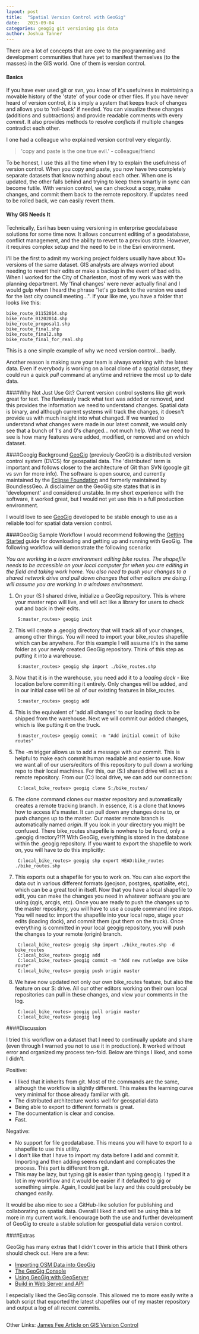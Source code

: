 ```yaml
---
layout: post
title:  "Spatial Version Control with GeoGig"
date:   2015-09-04
categories: geogig git versioning gis data
author: Joshua Tanner
---
```


There are a lot of concepts that are core to the programming and development communities that have yet to manifest themselves (to the masses) in the GIS world.  One of them is version control.

#### Basics

If you have ever used git or svn, you know of it's usefulness in maintaining a movable history of the 'state' of your code or other files.  If you have never heard of version control, it is simply a system that keeps track of changes and allows you to 'roll-back' if needed.  You can visualize these changes (additions and subtractions) and provide readable comments with every *commit*.  It also provides methods to resolve *conflicts* if multiple changes contradict each other. 

I one had a colleague who explained version control very elegantly.

> 'copy and paste is the one true evil.' - colleague/friend

To be honest, I use this all the time when I try to explain the usefulness of version control.  When you copy and paste, you now have two completely separate datasets that know nothing about each other.  When one is updated, the other falls behind and trying to keep them smartly in sync can become futile.  With version control, we can checkout a copy, make changes, and commit them back to the remote repository.  If updates need to be rolled back, we can easily revert them.  

#### Why GIS Needs It
Technically, Esri has been using versioning in enterprise geodatabase solutions for some time now.  It allows concurrent editing of a geodatabase, conflict management, and the ability to revert to a previous state. However, it requires complex setup and the need to be in the Esri environment.

I'll be the first to admit my working project folders usually have about 10+ versions of the same dataset.  GIS analysts are always worried about needing to revert their edits or make a backup in the event of bad edits.  When I worked for the City of Charleston, most of my work was with the planning department.  My 'final changes' were never actually final and I would gulp when I heard the phrase "let's go back to the version we used for the last city council meeting...".  If your like me, you have a folder that looks like this:

    bike_route_01152014.shp
	bike_route_01202014.shp
	bike_route_proposal1.shp
	bike_route_final.shp
	bike_route_final2.shp
	bike_route_final_for_real.shp

This is a one simple example of why we need version control... badly.

Another reason is making sure your team is always working with the latest data.  Even if everybody is working on a local clone of a spatial dataset, they could run a quick *pull* command at anytime and retrieve the most up to date data.

####Why Not Just Use Git?
Current version control systems like git work great for text.  The flawlessly track what text was added or removed, and this provides the information we need to understand changes.  Spatial data is binary, and although current systems will track the changes, it doesn't provide us with much insight into what changed.  If we wanted to understand what changes were made in our latest commit, we would only see that a bunch of 1's and 0's changed... not much help.  What we need to see is how many features were added, modified, or removed and on which dataset.

####Geogig Background
[GeoGig](http://geogig.org/) (previouly GeoGit) is a distributed version control system (DVCS) for geospatial data.  The 'distributed' term is important and follows closer to the architecture of Git than SVN (google git vs svn for more info).  The software is open source, and currently maintained by the [Eclipse Foundation](https://www.locationtech.org/projects/technology.geogig) and formerly maintained by BoundlessGeo.  A disclaimer on the GeoGig site states that is in 'development' and considered unstable.  In my short experience with the software, it worked great, but I would not yet use this in a full production environment.

I would love to see [GeoGig](http://geogig.org/) developed to be stable enough to use as a reliable tool for spatial data version control.  

####GeoGig Sample Workflow
I would recommend following the [Getting Started](http://geogig.org/#install) guide for downloading and getting up and running with GeoGig.  The following workflow will demonstrate the following scenario:

*You are working in a team environment editing bike routes.  The shapefile needs to be accessible on your local computer for when you are editing in the field and taking work home.  You also need to push your changes to a shared network drive and pull down changes that other editors are doing.  I will assume you are working in a windows environment.*

1. On your (S:) shared drive, initialize a GeoGig repository.  This is where your master repo will live, and will act like a library for users to check out and back in their edits.


        S:master_routes> geogig init

2. This will create a .geogig directory that will track all of your changes, among other things.  You will need to import your bike_routes shapefile which can be anywhere.  For this example I will assume it's in the same folder as your newly created GeoGig repository.  Think of this step as putting it into a warehouse.

        S:master_routes> geogig shp import ./bike_routes.shp 

3. Now that it is in the warehouse, you need add it to a *loading dock* - like location before committing it entirely.  Only changes will be added, and in our initial case will be all of our existing features in bike_routes.  

		S:master_routes> geogig add 

4. This is the equivalent of 'add all changes' to our loading dock to be shipped from the warehouse.  Next we will commit our added changes, which is like putting it on the truck.

		S:master_routes> geogig commit -m "Add initial commit of bike routes"

5. The -m trigger allows us to add a message with our commit.  This is helpful to make each commit human readable and easier to use.  Now we want all of our users/editors of this repository to pull down a working repo to their local machines.  For this, our (S:) shared drive will act as a remote repository.  From our (C:) local drive, we can add our connection:

		C:local_bike_routes> geogig clone S:/bike_routes/

6. The clone command clones our master repository and automatically creates a remote tracking branch.  In essence, it is a clone that knows how to access it's master.  It can pull down any changes done to, or push changes up to the master.  Our master remote branch is automatically named *origin*.  If you look in your directory you might be confused.  There bike_routes shapefile is nowhere to be found, only a .geogig directory?!?! With GeoGig, everything is stored in the database within the .geogig repository.  If you want to export the shapefile to work on, you will have to do this implicitly:

		C:local_bike_routes> geogig shp export HEAD:bike_routes ./bike_routes.shp

7. This exports out a shapefile for you to work on.  You can also export the data out in various different formats (geojson, postgres, spatialite, etc), which can be a great tool in itself.  Now that you have a local shapefile to edit, you can make the changes you need in whatever software you are using (qgis, arcgis, etc).  Once you are ready to push the changes up to the master repository, you will have to use a couple command line steps.  You will need to: import the shapefile into your local repo, stage your edits (loading dock), and commit them (put them on the truck).  Once everything is committed in your local geogig repository, you will push the changes to your remote (origin) branch.  

        C:local_bike_routes> geogig shp import ./bike_routes.shp -d bike_routes
        C:local_bike_routes> geogig add
		C:local_bike_routes> geogig commit -m "Add new rutledge ave bike route"
		C:local_bike_routes> geogig push origin master

8. We have now updated not only our own bike_routes feature, but also the feature on our S: drive.  All our other editors working on their own local repositories can pull in these changes, and view your comments in the log.

		C:local_bike_routes> geogig pull origin master
		C:local_bike_routes> geogig log

####Discussion

I tried this workflow on a dataset that I need to continually update and share (even through I warned you not to use it in production).  It worked without error and organized my process ten-fold.  Below are things I liked, and some I didn't.

Positive:

+ I liked that it inherits from git.  Most of the commands are the same, although the workflow is slightly different.  This makes the learning curve very minimal for those already familiar with git.
+ The distributed architecture works well for geospatial data
+ Being able to export to different formats is great.
+ The documentation is clear and concise.
+ Fast.

Negative:

+ No support for file geodatabase.  This means you will have to export to a shapefile to use this utility.
+ I don't like that I have to import my data before I add and commit it.  Importing and then adding seems redundant and complicates the process.  This part is different from git.
+ This may be lazy, but typing git is easier than typing geogig.  I typed it a lot in my workflow and it would be easier if it defaulted to gig or something simple.  Again, I could just be lazy and this could probably be changed easily.

It would be also nice to see a GitHub-like solution for publishing and collaborating on spatial data.  Overall I liked it and will be using this a lot more in my current work.  I encourage both the use and further development of GeoGig to create a stable solution for geospatial data version control.

####Extras

GeoGig has many extras that I didn't cover in this article that I think others should check out.  Here are a few:

+ [Importing OSM Data into GeoGig](http://geogig.org/docs/interaction/osm.html)
+ [The GeoGig Console](http://geogig.org/docs/interaction/console.html)
+ [Using GeoGig with GeoServer](http://geogig.org/docs/interaction/geoserver_ui.html)
+ [Build in Web Server and API](http://geogig.org/docs/interaction/web-api.html)

I especially liked the GeoGig console.  This allowed me to more easily write a batch script that exported the latest shapefiles our of my master repository and output a log of all recent commits.

##

Other Links:
[James Fee Article on GIS Version Control](http://www.spatiallyadjusted.com/gis-version-control/)